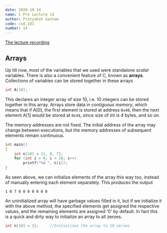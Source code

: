```yaml
---
date: 2020-10-14
name: C Pro Lecture 14
author: Pratyaksh Gautam
code: cs0.101
number: 14
---
```


[The lecture recording](https://youtu.be/DXfBUg45cdE)
## Arrays

Up till now, most of the variables that we used were standalone *scalar* variables.
There is also a convenient feature of C, known as **arrays**.
Collections of variables can be stored together in these arrays

```c
int A[10];
```
This declares an integer array of size 10, i.e. 10 integers can be stored together in this array. Arrays store data in *contiguous memory*, which means that if A[0], the first element is stored at address `0x40`, then the next element A[1] would be stored at `0x44`, since size of int is 4 bytes, and so on.

The memory addresses are not fixed. The initial address of the array may change between executions, but the memory addresses of subsequent elements remain continuous.

```c
int main()
{
	int n[10] = {1, 0, 7};
	for (int i = 0; i < 10; i++)
		printf("%d ", n[i]);
}
```
As seen above, we can initialize elements of the array this way too, instead of manually entering each element separately. This produces the output
```
1 0 7 0 0 0 0 0 0 0
```

An uninitialized array will have garbage values filled in it, but if we initialize it with the above method, the specified elements get assigned the respective values,
and the remaining elements are assigned '0' by default. In fact this is a quick and dirty way to initialize an array to all zeroes.
```c
int n[10] = {};		//Initializes the array to 10 zeroes
```
